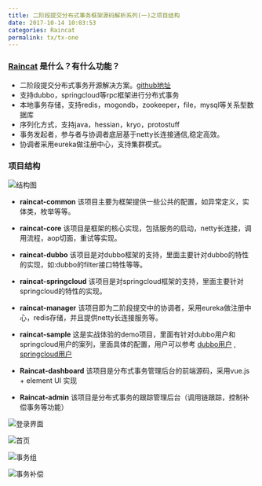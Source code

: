 ```yaml
---
title: 二阶段提交分布式事务框架源码解析系列(一)之项目结构
date: 2017-10-14 10:03:53
categories: Raincat
permalink: tx/tx-one
---
```


### [Raincat](https://github.com/yu199195/Raincat) 是什么？有什么功能？
  * 二阶段提交分布式事务开源解决方案。[github地址](https://github.com/yu199195/Raincat)
  * 支持dubbo，springcloud等rpc框架进行分布式事务
  *  本地事务存储，支持redis，mogondb，zookeeper，file，mysql等关系型数据库
  * 序列化方式，支持java，hessian，kryo，protostuff
  * 事务发起者，参与者与协调者底层基于netty长连接通信,稳定高效。
  * 协调者采用eureka做注册中心，支持集群模式。

###  项目结构
![结构图](https://yu199195.github.io/images/Raincat/012.png)

*  **raincat-common**  该项目主要为框架提供一些公共的配置，如异常定义，实体类，枚举等等。

*  **raincat-core** 该项目是框架的核心实现，包括服务的启动，netty长连接，调用流程，aop切面，重试等实现。

*  **raincat-dubbo**  该项目是对dubbo框架的支持，里面主要针对dubbo的特性的实现，如:dubbo的filter接口特性等等。

*  **raincat-springcloud** 该项目是对springcloud框架的支持，里面主要针对springcloud的特性的实现。

*  **raincat-manager** 该项目即为二阶段提交中的协调者，采用eureka做注册中心，redis存储，并且提供netty长连接服务等。

*  **raincat-sample** 这是实战体验的demo项目，里面有针对dubbo用户和springcloud用户的案列，里面具体的配置，用户可以参考 [dubbo用户](https://github.com/yu199195/Raincat/wiki/quick-start-%EF%BC%88dubbo%EF%BC%89)  ,    [springcloud用户](https://github.com/yu199195/Raincat/wiki/quick-start-%EF%BC%88springcloud%EF%BC%89)

*  **Raincat-dashboard** 该项目是分布式事务管理后台的前端源码，采用vue.js + element UI 实现

*  **Raincat-admin** 该项目是分布式事务的跟踪管理后台（调用链跟踪，控制补偿事务等功能）


![登录界面](https://yu199195.github.io/images/Raincat/txlogin.png)


![首页](https://yu199195.github.io/images/Raincat/txIndex.png)

![事务组](https://yu199195.github.io/images/Raincat/txGroupInfo.png)

![事务补偿](https://yu199195.github.io/images/Raincat/txRecoverInfo.png)
